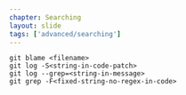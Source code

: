 ```yaml
---
chapter: Searching
layout: slide
tags: ['advanced/searching']
---
```


    git blame <filename>
    git log -S<string-in-code-patch>
    git log --grep=<string-in-message>
    git grep -F<fixed-string-no-regex-in-code>